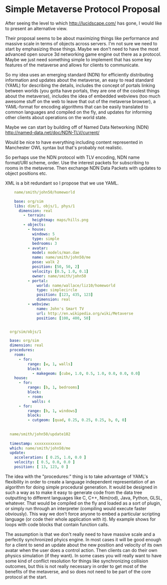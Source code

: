 # Simple Metaverse Protocol Proposal

After seeing the level to which http://lucidscape.com/ has gone, I would like to present an alternative view.

Their proposal seems to be about maximizing things like performance and massive scale in terms of objects across servers.  I'm not sure we need to start by emphasizing those things. Maybe we don't need to have the most advanced open source 3d networking game engine out there as a protocol.  Maybe we just need something simple to implement that has some key features of the metaverse and allows for clients to communicate.

So my idea uses an emerging standard (NDN) for efficiently distributing information and updates about the metaverse, an easy to read standard (YAML) for describing the details, includes the concept of portals linking between worlds (you gotta have portals, they are one of the coolest things about the metaverse), includes the idea of embedded webviews (too much awesome stuff on the web to leave that out of the metaverse browser), a YAML-format for encoding algorithms that can be easily translated to common languages and compiled on the fly, and updates for informing other clients about operations on the world state.


Maybe we can start by building off of Named Data Networking (NDN) http://named-data.net/doc/NDN-TLV/current/

Would be nice to have everything including content represented in Manchester OWL syntax but that's probably not realistic.

So perhaps use the NDN protocol with TLV encoding, NDN name format/URI scheme, order. Use the interest packets for subscribing to rooms in the metaverse. Then exchange NDN Data Packets with updates to object positions etc.

XML is a bit redundant so I propose that we use YAML.

```yaml
    name/smith/john50/homeworld

    base: org/sim
    libs: dim/1, objs/1, phys/1
      dimension: real
        - terrain:
            heightmap: maps/hills.png
        - objects:
          - house:
            windows: 5
            type: simple
            bedrooms: 3
          - avatar:
            model: models/man.dae
            name: name/smith/john50/me
            pose: walk 2
            position: [50, 50, 2]
            velocity: [0.5, 1.0, 0.1]
            owner: name/smith/john50
          - portal:
              world: name/wallace/liz10/homeworld
              type: simplecircle
              position: [123, 435, 123]
              dimension: real
          - webview:
              name: John's Smart TV
              url: http://en.wikipedia.org/wiki/Metaverse
              position: [100, 400, 50]


  org/sim/objs/1

  base: org/sim
  dimension: real
  procedures:
    room:
      - for: 
          range: [w, 1, walls]
          block:
            - makegeom: [cube, 1.0, 0.5, 1.0, 0.0, 0.0, 0.0]          
    house:
      - for: 
          range: [b, 1, bedrooms]
          block: 
          - room:
            walls: 4
      - for: 
          range: [b, 1, windows]
          block:
          - cutgeom: [quad, 0.25, 0.25, 0.25, b, 0, 0]  
  
         
  name/smith/john50/update102
  
  timestamp: xxxxxxxxxxxx
  which: name/smith/john50/me
  update:
    acceleration: [ 0.25, 1.0, 0.0 ]
    velocity: [ 0.5, 0.0, 0.0 ]
    position: [ 13, 123, 0 ]
```

The idea with the "procedures:" thing is to take advantage of YAML's flexibility in order to create a language independent representation of an algorithm for doing simple procedural generation. It would be designed in such a way as to make it easy to generate code from the data tree outputting to different languages like C, C++, Nim(rod), Java, Python, GLSL, whatever. That would be compiled on the fly and loaded as a sort of plugin, or simply run through an interpreter (compiling would execute faster obviously).  This way we don't force anyone to embed a particular scripting language (or code their whole application with it).  My example shows for loops with code blocks that contain function calls.

The assumption is that we don't really need to have massive scale and a perfectly synchronized phyics engine.  In most cases it will be good enough for a client to send an update about the new position and velocity of its own avatar when the user does a control action.  Then clients can do their own physics simulation (if they want).  In some cases you will really want to have some kind of conflict resolution for things like synchronizing collision outcomes, but this is not really necessary in order to get most of the benefits of the metaverse, and so does not need to be part of the core protocol at the start.


